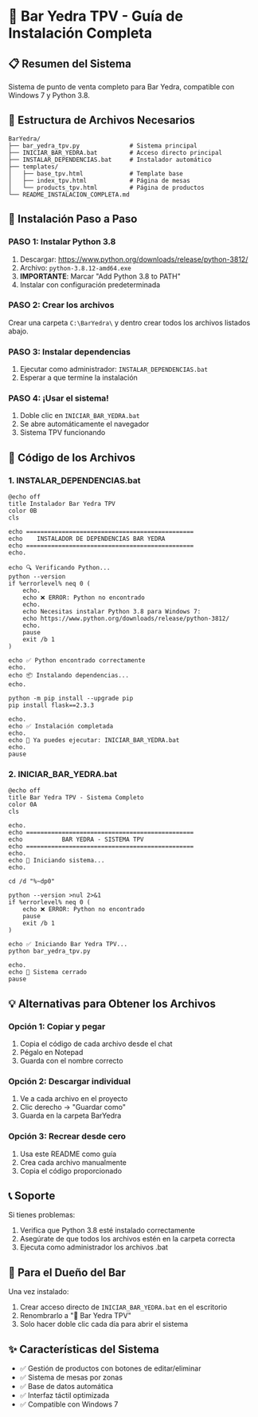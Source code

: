 # 🍺 Bar Yedra TPV - Guía de Instalación Completa

## 📋 Resumen del Sistema
Sistema de punto de venta completo para Bar Yedra, compatible con Windows 7 y Python 3.8.

## 📁 Estructura de Archivos Necesarios

```
BarYedra/
├── bar_yedra_tpv.py              # Sistema principal
├── INICIAR_BAR_YEDRA.bat         # Acceso directo principal
├── INSTALAR_DEPENDENCIAS.bat     # Instalador automático
├── templates/
│   ├── base_tpv.html             # Template base
│   ├── index_tpv.html            # Página de mesas
│   └── products_tpv.html         # Página de productos
└── README_INSTALACION_COMPLETA.md
```

## 🚀 Instalación Paso a Paso

### PASO 1: Instalar Python 3.8
1. Descargar: https://www.python.org/downloads/release/python-3812/
2. Archivo: `python-3.8.12-amd64.exe`
3. **IMPORTANTE**: Marcar "Add Python 3.8 to PATH"
4. Instalar con configuración predeterminada

### PASO 2: Crear los archivos
Crear una carpeta `C:\BarYedra\` y dentro crear todos los archivos listados abajo.

### PASO 3: Instalar dependencias
1. Ejecutar como administrador: `INSTALAR_DEPENDENCIAS.bat`
2. Esperar a que termine la instalación

### PASO 4: ¡Usar el sistema!
1. Doble clic en `INICIAR_BAR_YEDRA.bat`
2. Se abre automáticamente el navegador
3. Sistema TPV funcionando

## 📄 Código de los Archivos

### 1. INSTALAR_DEPENDENCIAS.bat
```batch
@echo off
title Instalador Bar Yedra TPV
color 0B
cls

echo ===============================================
echo    INSTALADOR DE DEPENDENCIAS BAR YEDRA
echo ===============================================
echo.

echo 🔍 Verificando Python...
python --version
if %errorlevel% neq 0 (
    echo.
    echo ❌ ERROR: Python no encontrado
    echo.
    echo Necesitas instalar Python 3.8 para Windows 7:
    echo https://www.python.org/downloads/release/python-3812/
    echo.
    pause
    exit /b 1
)

echo ✅ Python encontrado correctamente
echo.
echo 📦 Instalando dependencias...
echo.

python -m pip install --upgrade pip
pip install flask==2.3.3

echo.
echo ✅ Instalación completada
echo.
echo 🎉 Ya puedes ejecutar: INICIAR_BAR_YEDRA.bat
echo.
pause
```

### 2. INICIAR_BAR_YEDRA.bat
```batch
@echo off
title Bar Yedra TPV - Sistema Completo
color 0A
cls

echo.
echo ===============================================
echo           BAR YEDRA - SISTEMA TPV
echo ===============================================
echo.
echo 🚀 Iniciando sistema...
echo.

cd /d "%~dp0"

python --version >nul 2>&1
if %errorlevel% neq 0 (
    echo ❌ ERROR: Python no encontrado
    pause
    exit /b 1
)

echo ✅ Iniciando Bar Yedra TPV...
python bar_yedra_tpv.py

echo.
echo 🛑 Sistema cerrado
pause
```

## 💡 Alternativas para Obtener los Archivos

### Opción 1: Copiar y pegar
1. Copia el código de cada archivo desde el chat
2. Pégalo en Notepad
3. Guarda con el nombre correcto

### Opción 2: Descargar individual
1. Ve a cada archivo en el proyecto
2. Clic derecho → "Guardar como"
3. Guarda en la carpeta BarYedra

### Opción 3: Recrear desde cero
1. Usa este README como guía
2. Crea cada archivo manualmente
3. Copia el código proporcionado

## 📞 Soporte
Si tienes problemas:
1. Verifica que Python 3.8 esté instalado correctamente
2. Asegúrate de que todos los archivos estén en la carpeta correcta
3. Ejecuta como administrador los archivos .bat

## 🎯 Para el Dueño del Bar
Una vez instalado:
1. Crear acceso directo de `INICIAR_BAR_YEDRA.bat` en el escritorio
2. Renombrarlo a "🍺 Bar Yedra TPV"
3. Solo hacer doble clic cada día para abrir el sistema

## ✨ Características del Sistema
- ✅ Gestión de productos con botones de editar/eliminar
- ✅ Sistema de mesas por zonas
- ✅ Base de datos automática
- ✅ Interfaz táctil optimizada
- ✅ Compatible con Windows 7
